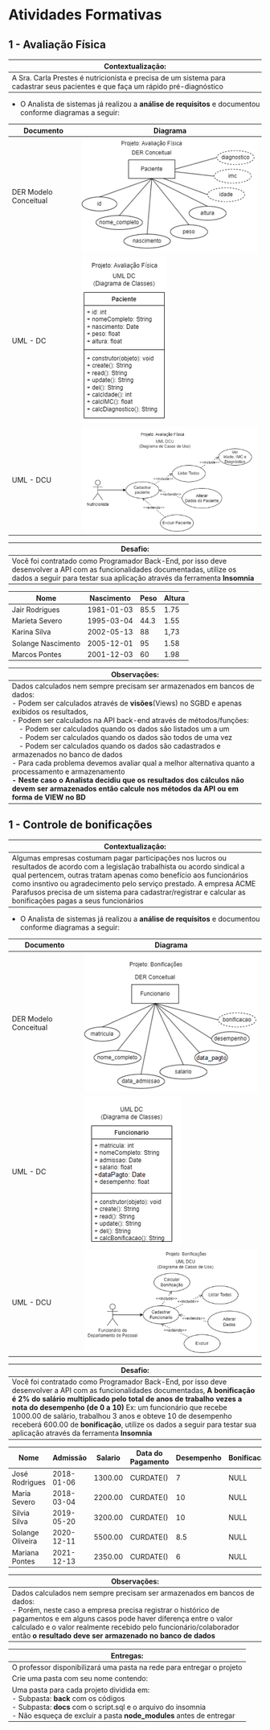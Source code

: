 # Atividades Formativas

## 1 - Avaliação Física

|Contextualização:|
|-|
|A Sra. Carla Prestes é nutricionista e precisa de um sistema para cadastrar seus pacientes e que faça um rápido pré-diagnóstico|

- O Analista de sistemas já realizou a **análise de requisitos** e documentou conforme diagramas a seguir:

|Documento|Diagrama|
|-|-|
|DER Modelo Conceitual|![DER Modelo Conceitual](./imgs/der_imc.png)|
|UML - DC|![UML DC (Diagrama de Classes)](./imgs/uml_dc_imc.png)|
|UML - DCU|![UML DCU (Diagrama de Casos de Uso)](./imgs/uml_dcu_imc.png)|

|Desafio:|
|-|
|Você foi contratado como Programador Back-End, por isso deve desenvolver a API com as funcionalidades documentadas, utilize os dados a seguir para testar sua aplicação através da ferramenta **Insomnia**|

|Nome|Nascimento|Peso|Altura|
|-|-|-|-|
|Jair Rodrigues|1981-01-03|85.5|1.75|
|Marieta Severo|1995-03-04|44.3|1.55|
|Karina Silva|2002-05-13|88|1,73|
|Solange Nascimento|2005-12-01|95|1.58|
|Marcos Pontes|2001-12-03|60|1.98|

|Observações:|
|-|
|Dados calculados nem sempre precisam ser armazenados em bancos de dados:<br>- Podem ser calculados através de **visões**(Views) no SGBD e apenas exibidos os resultados,<br>- Podem ser calculados na API back-end através de métodos/funções:<br>&emsp;- Podem ser calculados quando os dados são listados um a um<br>&emsp;- Podem ser calculados quando os dados são todos de uma vez<br>&emsp;- Podem ser calculados quando os dados são cadastrados e armazenados no banco de dados<br>- Para cada problema devemos avaliar qual a melhor alternativa quanto a processamento e armazenamento<br>**- Neste caso o Analista decidiu que os resultados dos cálculos não devem ser armazenados então calcule nos métodos da API ou em forma de VIEW no BD**|
## 1 - Controle de bonificações

|Contextualização:|
|-|
|Algumas empresas costumam pagar participações nos lucros ou resultados de acordo com a legislação trabalhista ou acordo sindical a qual pertencem, outras tratam apenas como benefício aos funcionários como insntivo ou agradecimento pelo serviço prestado. A empresa ACME Parafusos precisa de um sistema para cadastrar/registrar e calcular as bonificações pagas a seus funcionários|

- O Analista de sistemas já realizou a **análise de requisitos** e documentou conforme diagramas a seguir:

|Documento|Diagrama|
|-|-|
|DER Modelo Conceitual|![DER Modelo Conceitual](./imgs/der_bonus.png)|
|UML - DC|![UML DC (Diagrama de Classes)](./imgs/uml_dc_bonus.png)|
|UML - DCU|![UML DCU (Diagrama de Casos de Uso)](./imgs/uml_dcu_bonus.png)|

|Desafio:|
|-|
|Você foi contratado como Programador Back-End, por isso deve desenvolver a API com as funcionalidades documentadas, **A bonificação é 2% do salário multiplicado pelo total de anos de trabalho vezes a nota do desempenho (de 0 a 10)** Ex: um funcionário que recebe 1000.00 de salário, trabalhou 3 anos e obteve 10 de desempenho receberá 600.00 de **bonificação**, utilize os dados a seguir para testar sua aplicação através da ferramenta **Insomnia**|

|Nome|Admissão|Salario|Data do Pagamento|Desempenho|Bonificacao|
|-|-|-|-|-|-|
|José Rodrigues|2018-01-06|1300.00|CURDATE()|7|NULL|
|Maria Severo|2018-03-04|2200.00|CURDATE()|10|NULL|
|Silvia Silva|2019-05-20|3200.00|CURDATE()|10|NULL|
|Solange Oliveira|2020-12-11|5500.00|CURDATE()|8.5|NULL|
|Mariana Pontes|2021-12-13|2350.00|CURDATE()|6|NULL|

|Observações:|
|-|
|Dados calculados nem sempre precisam ser armazenados em bancos de dados:<br>- Porém, neste caso a empresa precisa registrar o histórico de pagamentos e em alguns casos pode haver diferença entre o valor calculado e o valor realmente recebido pelo funcionário/colaborador então **o resultado deve ser armazenado no banco de dados**|

|Entregas:|
|-|
|O professor disponibilizará uma pasta na rede para entregar o projeto|
|Crie uma pasta com seu nome contendo:|
|Uma pasta para cada projeto dividida em:<br>- Subpasta: **back** com os códigos<br>- Subpasta: **docs** com o script.sql e o arquivo do insomnia<br>- Não esqueça de excluir a pasta **node_modules** antes de entregar|